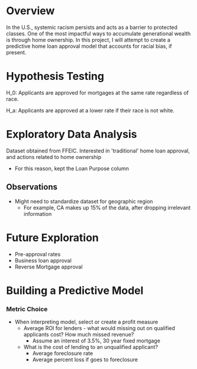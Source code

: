 # Overview
In the U.S., systemic racism persists and acts as a barrier to protected classes. One of the most impactful ways to accumulate generational wealth is through home ownership. In this project, I will attempt to create a predictive home loan approval model that accounts for racial bias, if present. 

# Hypothesis Testing 

H_0: Applicants are approved for mortgages at the same rate regardless of race.

H_a: Applicants are approved at a lower rate if their race is not white. 

# Exploratory Data Analysis
Dataset obtained from FFEIC. 
Interested in 'traditional' home loan approval, and actions related to home ownership
* For this reason, kept the Loan Purpose column

## Observations
* Might need to standardize dataset for geographic region
    * For example, CA makes up 15% of the data, after dropping irrelevant information

# Future Exploration
* Pre-approval rates
* Business loan approval
* Reverse Mortgage approval

# Building a Predictive Model
### Metric Choice
* When interpreting model, select or create a profit measure 
    * Average ROI for lenders - what would missing out on qualified applicants cost? How much missed revenue?
        * Assume an interest of 3.5%, 30 year fixed mortgage
    * What is the cost of lending to an unqualified applicant? 
        * Average foreclosure rate
        * Average percent loss if goes to foreclosure